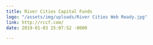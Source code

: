 ```yaml
---
title: River Cities Capital Funds
logo: "/assets/img/uploads/River Cities Web Ready.jpg"
link: http://rccf.com/
date: 2019-01-03 15:07:52 -0600

---
```

